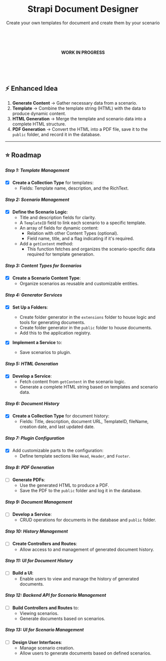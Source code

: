 <h1 align="center">Strapi Document Designer</h1>
<p align="center">Create your own templates for document and create them by your scenario</p>

<br/>
<br/>
<br/>
<p align="center"><strong>WORK IN PROGRESS</strong></p>
<br/>
<br/>
<br/>

## ⚡ **Enhanced Idea**

1. **Generate Content** → Gather necessary data from a scenario.
2. **Template** → Combine the template string (HTML) with the data to produce dynamic content.
3. **HTML Generation** → Merge the template and scenario data into a complete HTML structure.
4. **PDF Generation** → Convert the HTML into a PDF file, save it to the `public` folder, and record it in the database.

---

## ⭐ **Roadmap**

##### **Step 1: Template Management**

- [x] **Create a Collection Type** for templates:
  - Fields: Template name, description, and the RichText.

##### **Step 2: Scenario Management**

- [x] **Define the Scenario Logic**:
  - Title and description fields for clarity.
  - A `TemplateID` field to link each scenario to a specific template.
  - An array of fields for dynamic content:
    - Relation with other Content Types (optional).
    - Field name, title, and a flag indicating if it's required.
  - Add a `getContent` method:
    - This function fetches and organizes the scenario-specific data required for template generation.

##### **Step 3: Content Types for Scenarios**

- [x] **Create a Scenario Content Type**:
  - Organize scenarios as reusable and customizable entities.

##### **Step 4: Generator Services**

- [x] **Set Up a Folders**:

  - Create folder generator in the `extensions` folder to house logic and tools for generating documents.
  - Create folder generator in the `public` folder to house documents.
  - Add this to the application registry.

- [x] **Implement a Service** to:
  - Save scenarios to plugin.

##### **Step 5: HTML Generation**

- [x] **Develop a Service**:
  - Fetch content from `getContent` in the scenario logic.
  - Generate a complete HTML string based on templates and scenario data.

##### **Step 6: Document History**

- [x] **Create a Collection Type** for document history:
  - Fields: Title, description, document URL, TemplateID, fileName, creation date, and last updated date.

##### **Step 7: Plugin Configuration**

- [x] Add customizable parts to the configuration:
  - Define template sections like `Head`, `Header`, and `Footer`.

##### **Step 8: PDF Generation**

- [ ] **Generate PDFs**:
  - Use the generated HTML to produce a PDF.
  - Save the PDF to the `public` folder and log it in the database.

##### **Step 9: Document Management**

- [ ] **Develop a Service**:
  - CRUD operations for documents in the database and `public` folder.

##### **Step 10: History Management**

- [ ] **Create Controllers and Routes**:
  - Allow access to and management of generated document history.

##### **Step 11: UI for Document History**

- [ ] **Build a UI**:
  - Enable users to view and manage the history of generated documents.

##### **Step 12: Backend API for Scenario Management**

- [ ] **Build Controllers and Routes** to:
  - Viewing scenarios.
  - Generate documents based on scenarios.

##### **Step 13: UI for Scenario Management**

- [ ] **Design User Interfaces**:
  - Manage scenario creation.
  - Allow users to generate documents based on defined scenarios.
